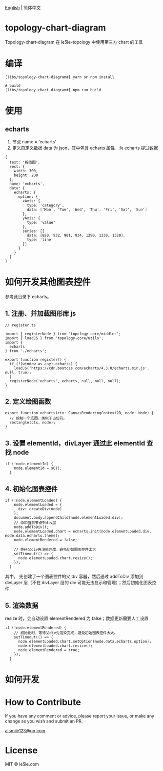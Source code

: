 [English](./README.md) | 简体中文

# topology-chart-diagram

Topology-chart-diagram 在 le5le-topology 中使用第三方 chart 的工具

# 编译

```
[libs/topology-chart-diagram#] yarn or npm install

# build
[libs/topology-chart-diagram#] npm run build

```

# 使用

## echarts

1. 节点 name = 'echarts'
2. 定义自定义数据 data 为 json，其中包含 echarts 属性，为 echarts 提过数据

```
{
  text: '折线图',
  rect: {
    width: 300,
    height: 200
  },
  name: 'echarts',
  data: {
    echarts: {
      option: {
        xAxis: {
          type: 'category',
          data: ['Mon', 'Tue', 'Wed', 'Thu', 'Fri', 'Sat', 'Sun']
        },
        yAxis: {
          type: 'value'
        },
        series: [{
          data: [820, 932, 901, 934, 1290, 1330, 1320],
          type: 'line'
        }]
      }
    }
  }
}
```

# 如何开发其他图表控件

参考此目录下 echarts。

## 1. 注册、并加载图形库 js

```
// register.ts

import { registerNode } from 'topology-core/middles';
import { loadJS } from 'topology-core/utils';
import {
  echarts
} from './echarts';

export function register() {
  if (!(window as any).echarts) {
    loadJS('https://cdn.bootcss.com/echarts/4.3.0/echarts.min.js', null, true);
  }
  registerNode('echarts', echarts, null, null, null);
}
```

## 2. 定义绘图函数

```
export function echarts(ctx: CanvasRenderingContext2D, node: Node) {
  // 绘制一个底图，类似于占位符。
  rectangle(ctx, node);
}
```

## 3. 设置 elementId，divLayer 通过此 elementId 查找 node

```
if (!node.elementId) {
    node.elementId = s8();
  }
```

## 4. 初始化图表控件

```
if (!node.elementLoaded) {
    node.elementLoaded = {
      div: createDiv(node)
    };
    document.body.appendChild(node.elementLoaded.div);
    // 添加当前节点到div层
    node.addToDiv();
    node.elementLoaded.chart = echarts.init(node.elementLoaded.div, node.data.echarts.theme);
    node.elementRendered = false;

    // 等待父div先渲染完成，避免初始图表控件太大
    setTimeout(() => {
      node.elementLoaded.chart.resize();
    });
  }
```

其中， 先创建了一个图表控件的父 div 容器，然后通过 addToDiv 添加到 divLayer 层（不在 divLayer 层的 div 可能无法显示和管理）；然后初始化图表控件

## 5. 渲染数据

resize 时，会自动设置 elementRendered 为 false；数据更新需要人工设置

```
if (!node.elementRendered) {
    // 初始化时，等待父div先渲染完成，避免初始图表控件太大。
    setTimeout(() => {
      node.elementLoaded.chart.setOption(node.data.echarts.option);
      node.elementLoaded.chart.resize();
      node.elementRendered = true;
    });
  }
```

# 如何开发

# How to Contribute

If you have any comment or advice, please report your issue, or make any change as you wish and submit an PR.

alsmile123@qq.com

# License

MIT © le5le.com
